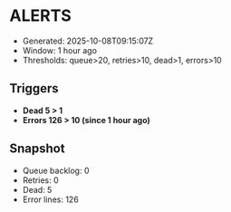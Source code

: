 # ALERTS

- Generated: 2025-10-08T09:15:07Z
- Window: 1 hour ago
- Thresholds: queue>20, retries>10, dead>1, errors>10

## Triggers
- **Dead 5 > 1**
- **Errors 126 > 10 (since 1 hour ago)**

## Snapshot
- Queue backlog: 0
- Retries: 0
- Dead: 5
- Error lines: 126
